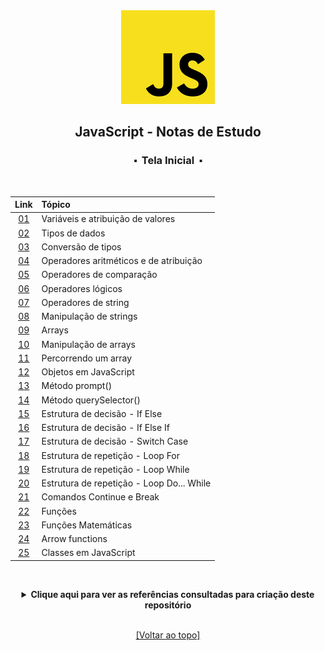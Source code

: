 <div align="center">
	<img src="./assets/js.png">
	<h2>JavaScript - Notas de Estudo</h2>
	<h3>⬝&nbsp; Tela Inicial &nbsp;⬝</h3>
&nbsp;
&nbsp;	

Link   | Tópico 
:---:  | :---
[01](https://github.com/michelelozada/JavaScript-Study-Notes/blob/main/files/01-Variaveis-e-Atribuicao.md) | Variáveis e atribuição de valores   
[02](https://github.com/michelelozada/JavaScript-Study-Notes/blob/main/files/02-Tipos-de-Dados.md) | Tipos de dados    
[03](https://github.com/michelelozada/JavaScript-Study-Notes/blob/main/files/03-Conversao-de-Tipos.md) | Conversão de tipos  
[04](https://github.com/michelelozada/JavaScript-Study-Notes/blob/main/files/04-Operadores-Aritmeticos-e-de-Atribuicao.md) | Operadores aritméticos e de atribuição   
[05](https://github.com/michelelozada/JavaScript-Study-Notes/blob/main/files/05-Operadores-Comparacao.md) | Operadores de comparação
[06](https://github.com/michelelozada/JavaScript-Study-Notes/blob/main/files/06-Operadores-Logicos.md) | Operadores lógicos    
[07](https://github.com/michelelozada/JavaScript-Study-Notes/blob/main/files/07-Operadores-de-String.md) | Operadores de string    
[08](https://github.com/michelelozada/JavaScript-Study-Notes/blob/main/files/08-Manipulacao-de-Strings.md) | Manipulação de strings   
[09](https://github.com/michelelozada/JavaScript-Study-Notes/blob/main/files/09-Arrays.md) | Arrays   
[10](https://github.com/michelelozada/JavaScript-Study-Notes/blob/main/files/10-Manipulacao-de-Arrays.md) | Manipulação de arrays   
[11](https://github.com/michelelozada/JavaScript-Study-Notes/blob/main/files/11-Percorrendo-um-Array.md) | Percorrendo um array   
[12](https://github.com/michelelozada/JavaScript-Study-Notes/blob/main/files/12-Objetos.md) | Objetos em JavaScript  
[13](https://github.com/michelelozada/JavaScript-Study-Notes/blob/main/files/13-Metodo-Prompt.md) | Método prompt()  
[14](https://github.com/michelelozada/JavaScript-Study-Notes/blob/main/files/14-Metodo-querySelector.md) | Método querySelector()
[15](https://github.com/michelelozada/JavaScript-Study-Notes/blob/main/files/15-Estrutura-Decisao-If-Else.md) | Estrutura de decisão - If Else 
[16](https://github.com/michelelozada/JavaScript-Study-Notes/blob/main/files/16-Estrutura-Decisao-If-Else-If.md) | Estrutura de decisão - If Else If  
[17](https://github.com/michelelozada/JavaScript-Study-Notes/blob/main/files/17-Estrutura-Decisao-Switch-Case.md) | Estrutura de decisão - Switch Case 
[18](https://github.com/michelelozada/JavaScript-Study-Notes/blob/main/files/18-Estrutura-Repeticao-Loop-For.md) | Estrutura de repetição - Loop For 
[19](https://github.com/michelelozada/JavaScript-Study-Notes/blob/main/files/19-Estrutura-Repeticao-Loop-While.md) | Estrutura de repetição - Loop While  
[20](https://github.com/michelelozada/JavaScript-Study-Notes/blob/main/files/20-Estrutura-Repeticao-Loop-Do-While.md) | Estrutura de repetição - Loop Do... While  
[21](https://github.com/michelelozada/JavaScript-Study-Notes/blob/main/files/21-Comandos-Continue-e-Break.md) | Comandos Continue e Break 
[22](https://github.com/michelelozada/JavaScript-Study-Notes/blob/main/files/22-Funcoes.md) | Funções  
[23](https://github.com/michelelozada/JavaScript-Study-Notes/blob/main/files/23-Funcoes-matematicas.md) | Funções Matemáticas
[24](https://github.com/michelelozada/JavaScript-Study-Notes/blob/main/files/24-Arrow-Functions.md) | Arrow functions   
[25](https://github.com/michelelozada/JavaScript-Study-Notes/blob/main/files/25-Classes-em-JS.md) | Classes em JavaScript  

&nbsp;   
 <details>
 <summary><strong>Clique aqui para ver as referências consultadas para criação deste repositório</strong></summary>

  &nbsp;
  &nbsp;   
  [Airbnb JavaScript Style Guide](https://github.com/airbnb/javascript)   
  [JavaScript Descomplicado (por Cláudio Luís Vieira Oliveira e Humberto Augusto Piovesana Zanetti)](https://books.google.com.br/books?id=X8XhDwAAQBAJ)  
  [JavaScript Tutorial](https://www.javascripttutorial.net/)
  </details>

&nbsp;    
[[Voltar ao topo]](https://github.com/michelelozada/JavaScript-Study-Notes#javascript---notas-de-estudo)
</div>